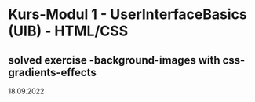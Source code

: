 # Kurs-Modul 1 - UserInterfaceBasics (UIB) - HTML/CSS

## solved exercise -background-images with css-gradients-effects

18.09.2022
